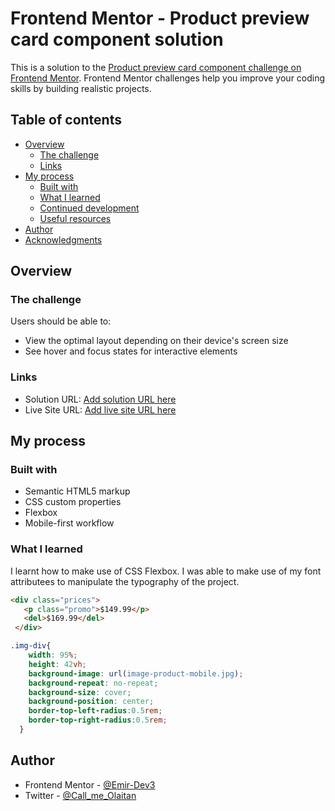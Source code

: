 # Frontend Mentor - Product preview card component solution

This is a solution to the [Product preview card component challenge on Frontend Mentor](https://www.frontendmentor.io/challenges/product-preview-card-component-GO7UmttRfa). Frontend Mentor challenges help you improve your coding skills by building realistic projects. 

## Table of contents

- [Overview](#overview)
  - [The challenge](#the-challenge)
  - [Links](#links)
- [My process](#my-process)
  - [Built with](#built-with)
  - [What I learned](#what-i-learned)
  - [Continued development](#continued-development)
  - [Useful resources](#useful-resources)
- [Author](#author)
- [Acknowledgments](#acknowledgments)


## Overview

### The challenge

Users should be able to:

- View the optimal layout depending on their device's screen size
- See hover and focus states for interactive elements

### Links

- Solution URL: [Add solution URL here](https://your-solution-url.com)
- Live Site URL: [Add live site URL here](https://your-live-site-url.com)

## My process

### Built with

- Semantic HTML5 markup
- CSS custom properties
- Flexbox
- Mobile-first workflow


### What I learned

I learnt how to make use of CSS Flexbox.
I was able to make use of my font attributees to manipulate the typography of the project.

```html
<div class="prices">
   <p class="promo">$149.99</p>
   <del>$169.99</del> 
 </div>
```
```Css
.img-div{
    width: 95%;
    height: 42vh;
    background-image: url(image-product-mobile.jpg);
    background-repeat: no-repeat;
    background-size: cover;
    background-position: center;
    border-top-left-radius:0.5rem;
    border-top-right-radius:0.5rem;
  }
```

## Author
- Frontend Mentor - [@Emir-Dev3](https://www.frontendmentor.io/profile/@Emir-Dev3)
- Twitter - [@Call_me_Olaitan](https://www.twitter.com/@Call_me_Olaitan)
